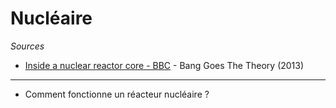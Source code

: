 # Nucléaire

*Sources*

- [Inside a nuclear reactor core - BBC](https://youtu.be/MGj_aJz7cTs?list=WL) - Bang Goes The Theory (2013)

---

- Comment fonctionne un réacteur nucléaire ?

